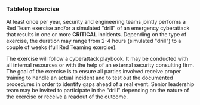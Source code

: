 ### Tabletop Exercise

At least once per year,  security and engineering teams
jointly performs a Red Team exercise and/or a simulated "drill" of an emergency
cyberattack that results in one or more **CRITICAL** incidents. Depending on the
type of exercise, the duration may range from 2-4 hours (simulated "drill") to a
couple of weeks (full Red Teaming exercise).

The exercise will follow a cyberattack playbook. It may be conducted with all
internal resources or with the help of an external security consulting firm. The
goal of the exercise is to ensure all parties involved receive proper training
to handle an actual incident and to test out the documented procedures in order
to identify gaps ahead of a real event. Senior leadership team may be invited to
participate in the "drill" depending on the nature of the exercise or receive a
readout of the outcome.